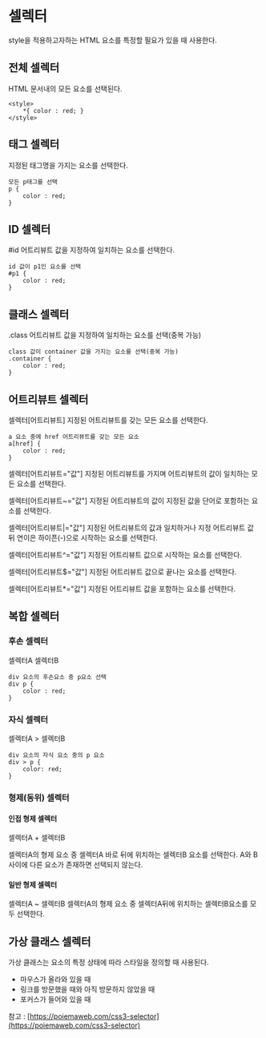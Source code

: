 # 셀렉터
style을 적용하고자하는 HTML 요소를 특정할 필요가 있을 때 사용한다.

## 전체 셀렉터
HTML 문서내의 모든 요소를 선택된다.
```
<style>
    *{ color : red; }
</style>
```

## 태그 셀렉터
지정된 태그명을 가지는 요소를 선택한다.

```
모든 p태그를 선택
p {
    color : red;
}
```

## ID 셀렉터
#id 어트리뷰트 값을 지정하여 일치하는 요소를 선택한다.
```
id 값이 p1인 요소를 선택
#p1 {
    color : red;
}
```

## 클래스 셀렉터

.class 어트리뷰트 값을 지정하여 일치하는 요소를 선택(중복 가능)
```
class 값이 container 값을 가지는 요소를 선택(중복 가능)
.container {
    color : red;
}
```

## 어트리뷰트 셀렉터

셀렉터[어트리뷰트] 지정된 어트리뷰트를 갖는 모든 요소를 선택한다.
```
a 요소 중에 href 어트리뷰트를 갖는 모든 요소
a[href] {
    color : red;
}
```

셀렉터[어트리뷰트="값"] 지정된 어트리뷰트를 가지며 어트리뷰트의 값이 일치하는 모든 요소를 선택한다.

셀렉터[어트리뷰트~="값"] 지정된 어트리뷰트의 값이 지정된 값을 단어로 포함하는 요소를 선택한다.

셀렉터[어트리뷰트|="값"] 지정된 어트리뷰트의 값과 일치하거나 지정 어트리뷰트 값 뒤 연이은 하이픈(-)으로 시작하는 요소를 선택한다.

셀렉터[어트리뷰트^="값"] 지정된 어트리뷰트 값으로 시작하는 요소를 선택한다.

셀렉터[어트리뷰트$="값"] 지정된 어트리뷰트 값으로 끝나는 요소를 선택한다.

셀렉터[어트리뷰트*="값"] 지정된 어트리뷰트 값을 포함하는 요소를 선택한다.

## 복합 셀렉터

### 후손 셀렉터
셀렉터A 셀렉터B
```
div 요소의 후손요소 중 p요소 선택
div p {
    color : red;
}
```

### 자식 셀렉터
셀렉터A > 셀렉터B
```
div 요소의 자식 요소 중의 p 요소
div > p {
    color: red;
}
```

### 형제(동위) 셀렉터

#### 인접 형제 셀렉터
셀렉터A + 셀렉터B

셀렉터A의 형제 요소 중 셀렉터A 바로 뒤에 위치하는 셀렉터B 요소를 선택한다.
A와 B 사이에 다른 요소가 존재하면 선택되지 않는다.

#### 일반 형제 셀렉터
셀렉터A ~ 셀렉터B
셀렉터A의 형제 요소 중 셀렉터A뒤에 위치하는 셀렉터B요소를 모두 선택한다.

## 가상 클래스 셀렉터
가상 클래스는 요소의 특정 상태에 따라 스타일을 정의할 때 사용된다.
- 마우스가 올라와 있을 때
- 링크를 방문했을 때와 아직 방문하지 않았을 때
- 포커스가 들어와 있을 때

참고 : [https://poiemaweb.com/css3-selector](https://poiemaweb.com/css3-selector)

